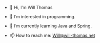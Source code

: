 - 👋 Hi, I’m Will Thomas
- 👀 I’m interested in programming.
- 🌱 I’m currently learning Java and Spring.

- 📫 How to reach me: Will@will-thomas.net

<!---
will-thomas-it/will-thomas-it is a ✨ special ✨ repository because its `README.md` (this file) appears on your GitHub profile.
You can click the Preview link to take a look at your changes.
--->
